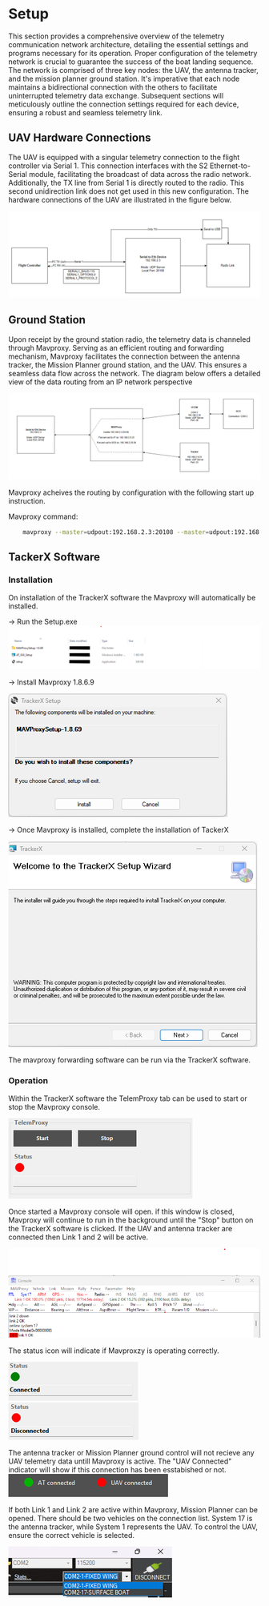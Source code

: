 # Setup


This section provides a comprehensive overview of the telemetry communication network architecture, detailing the essential settings and programs necessary for its operation. Proper configuration of the telemetry network is crucial to guarantee the success of the boat landing sequence. The network is comprised of three key nodes: the UAV, the antenna tracker, and the mission planner ground station. It's imperative that each node maintains a bidirectional connection with the others to facilitate uninterrupted telemetry data exchange. Subsequent sections will meticulously outline the connection settings required for each device, ensuring a robust and seamless telemetry link.

## UAV Hardware Connections


The UAV is equipped with a singular telemetry connection to the flight controller via Serial 1. This connection interfaces with the S2 Ethernet-to-Serial module, facilitating the broadcast of data across the radio network. Additionally, the TX line from Serial 1 is directly routed to the radio. This second unidirection link does not get used in this new configuration.  The hardware connections of the UAV are illustrated in the figure below.


![alt](uploads/images/UAV_Telem_Com.png)


## Ground Station

Upon receipt by the ground station radio, the telemetry data is channeled through Mavproxy. Serving as an efficient routing and forwarding mechanism, Mavproxy facilitates the connection between the antenna tracker, the Mission Planner ground station, and the UAV. This ensures a seamless data flow across the network. The diagram below offers a detailed view of the data routing from an IP network perspective

![alt](uploads/images/IP%20Connection.png)

Mavproxy acheives the routing by configuration with the following start up instruction.

Mavproxy command:


```bash
    mavproxy --master=udpout:192.168.2.3:20108 --master=udpout:192.168.2.5:23 --out=udpout:192.168.2.5:23 --out=udpout:192.168.2.25:26
```


## TackerX Software
### Installation

On installation of the TrackerX software the Mavproxy will automatically be installed.

-> Run the Setup.exe
![alt](uploads/images/TrackerX_Install1.png)


-> Install Mavproxy 1.8.6.9

![alt](uploads/images/TrackerX_Install2.png)

-> Once Mavproxy is installed, complete the installation of TackerX

![alt](uploads/images/TrackerX_Install5.png)



The mavproxy forwarding software can be run via the TrackerX software. 

### Operation

Within the TrackerX software the TelemProxy tab can be used to start or stop the Mavproxy console. 

![alt](uploads/images/TelemProxy.png)

Once started a Mavproxy console will open. if this window is closed, Mavproxy will continue to run in the background until the "Stop" button on the TrackerX software is clicked. If the UAV and antenna tracker are connected then Link 1 and 2 will be active.

![alt](uploads/images/Mavproxy.png)

The status icon will indicate if Mavproxzy is operating correctly.


![alt](uploads/images/statusC.png)
![alt](uploads/images/statusD.png)


The antenna tracker or Mission Planner ground control will not recieve any UAV telemetry data untill Mavproxy is active. The "UAV Connected" indicator will show if this connection has been esstabished or not.  
![alt](uploads/images/UAV%20connected.png)


If both Link 1 and Link 2 are active within Mavproxy, Mission Planner can be opened. There should be two vehicles on the connection list. System 17 is the antenna tracker, while System 1 represents the UAV. To control the UAV, ensure the correct vehicle is selected.

![alt](uploads/images/MP_con.png)

